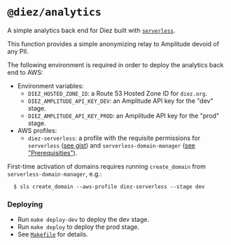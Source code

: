 # `@diez/analytics`

A simple analytics back end for Diez built with [`serverless`](https://serverless.com).

This function provides a simple anonymizing relay to Amplitude devoid of any PII.

The following environment is required in order to deploy the analytics back end to AWS:
 - Environment variables:
   - `DIEZ_HOSTED_ZONE_ID`: a Route 53 Hosted Zone ID for `diez.org`.
   - `DIEZ_AMPLITUDE_API_KEY_DEV`: an Amplitude API key for the "dev" stage.
   - `DIEZ_AMPLITUDE_API_KEY_PROD`: an Amplitude API key for the "prod" stage.
 - AWS profiles:
   - `diez-serverless`: a profile with the requisite permissions for `serverless` ([see gist](https://gist.github.com/ServerlessBot/7618156b8671840a539f405dea2704c8)) and `serverless-domain-manager` ([see "Prerequisities"](https://github.com/amplify-education/serverless-domain-manager#prerequisites)).

First-time activation of domains requires running `create_domain` from `serverless-domain-manager`, e.g.:

```
  $ sls create_domain --aws-profile diez-serverless --stage dev
```

### Deploying

 - Run `make deploy-dev` to deploy the dev stage.
 - Run `make deploy` to deploy the prod stage.
 - See [`Makefile`](./Makefile) for details.
